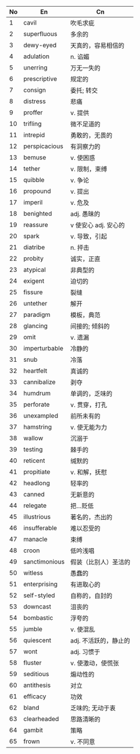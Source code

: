 
| No  | En            | Cn             |
| --- | ------------- | -------------- |
| 1   | cavil         | 吹毛求疵           |
| 2   | superfluous   | 多余的            |
| 3   | dewy-eyed     | 天真的，容易相信的      |
| 4   | adulation     | n. 谄媚          |
| 5   | unerring      | 万无一失的          |
| 6   | prescriptive  | 规定的            |
| 7   | consign       | 委托; 转交         |
| 8   | distress      | 悲痛             |
| 9   | proffer       | v. 提供          |
| 10  | trifling      | 微不足道的          |
| 11  | intrepid      | 勇敢的，无畏的        |
| 12  | perspicacious | 有洞察力的          |
| 13  | bemuse        | v. 使困惑         |
| 14  | tether        | v. 限制，束缚       |
| 15  | quibble       | v. 争论          |
| 16  | propound      | v. 提出          |
| 17  | imperil       | v. 危及          |
| 18  | benighted     | adj. 愚昧的       |
| 19  | reassure      | v 使安心 adj. 安心的 |
| 20  | spark         | v. 导致，引起       |
| 21  | diatribe      | n. 抨击          |
| 22  | probity       | 诚实，正直          |
| 23  | atypical      | 非典型的           |
| 24  | exigent       | 迫切的            |
| 25  | fissure       | 裂缝             |
| 26  | untether      | 解开             |
| 27  | paradigm      | 模板，典范          |
| 28  | glancing      | 间接的; 倾斜的       |
| 29  | omit          | v. 遗漏          |
| 30  | imperturbable | 冷静的            |
| 31  | snub          | 冷落             |
| 32  | heartfelt     | 真诚的            |
| 33  | cannibalize   | 剥夺             |
| 34  | humdrum       | 单调的，乏味的        |
| 35  | perforate     | v. 贯穿，打孔       |
| 36  | unexampled    | 前所未有的          |
| 37  | hamstring     | v. 使无能为力       |
| 38  | wallow        | 沉溺于            |
| 39  | testing       | 棘手的            |
| 40  | reticent      | 缄默的            |
| 41  | propitiate    | v. 和解，抚慰       |
| 42  | headlong      | 轻率的            |
| 43  | canned        | 无新意的           |
| 44  | relegate      | 把…贬低           |
| 45  | illustrious   | 著名的，杰出的        |
| 46  | insufferable  | 难以忍受的          |
| 47  | manacle       | 束缚             |
| 48  | croon         | 低吟浅唱           |
| 49  | sanctimonious | 假装（比别人）圣洁的     |
| 50  | witless       | 愚蠢的            |
| 51  | enterprising  | 有进取心的          |
| 52  | self-styled   | 自称的，自封的        |
| 53  | downcast      | 沮丧的            |
| 54  | bombastic     | 浮夸的            |
| 55  | jumble        | v. 使混乱         |
| 56  | quiescent     | adj. 不活跃的，静止的  |
| 57  | wont          | adj. 习惯于       |
| 58  | fluster       | v. 使激动，使慌张     |
| 59  | seditious     | 煽动性的           |
| 60  | antithesis    | 对立             |
| 61  | efficacy      | 功效             |
| 62  | bland         | 乏味的; 无动于衷      |
| 63  | clearheaded   | 思路清晰的          |
| 64  | gambit        | 策略             |
| 65  | frown         | v. 不同意         |

